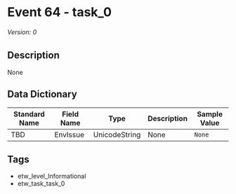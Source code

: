 # Event 64 - task_0
###### Version: 0

## Description
None

## Data Dictionary
|Standard Name|Field Name|Type|Description|Sample Value|
|---|---|---|---|---|
|TBD|EnvIssue|UnicodeString|None|`None`|

## Tags
* etw_level_Informational
* etw_task_task_0